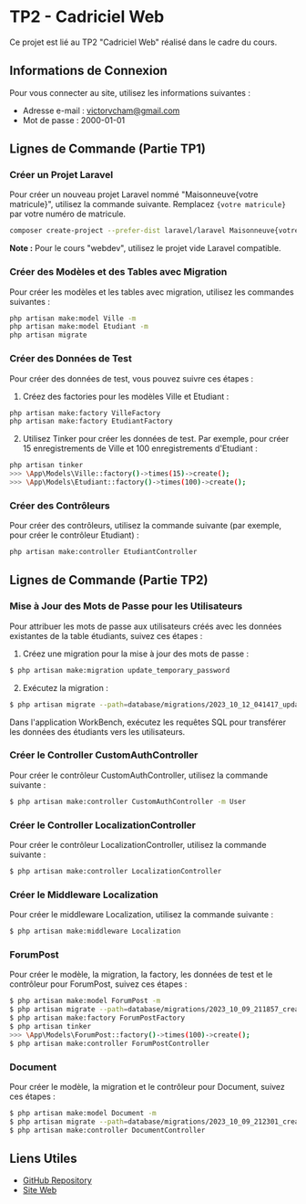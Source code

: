 # TP2 - Cadriciel Web

Ce projet est lié au TP2 "Cadriciel Web" réalisé dans le cadre du cours.

## Informations de Connexion

Pour vous connecter au site, utilisez les informations suivantes :

- Adresse e-mail : victorvcham@gmail.com
- Mot de passe : 2000-01-01

## Lignes de Commande (Partie TP1)

### Créer un Projet Laravel

Pour créer un nouveau projet Laravel nommé "Maisonneuve{votre matricule}", utilisez la commande suivante. Remplacez `{votre matricule}` par votre numéro de matricule.

```bash
composer create-project --prefer-dist laravel/laravel Maisonneuve{votre matricule} "8.*"
```

**Note :** Pour le cours "webdev", utilisez le projet vide Laravel compatible.

### Créer des Modèles et des Tables avec Migration

Pour créer les modèles et les tables avec migration, utilisez les commandes suivantes :

```bash
php artisan make:model Ville -m
php artisan make:model Etudiant -m
php artisan migrate
```

### Créer des Données de Test

Pour créer des données de test, vous pouvez suivre ces étapes :

1. Créez des factories pour les modèles Ville et Etudiant :

```bash
php artisan make:factory VilleFactory
php artisan make:factory EtudiantFactory
```

2. Utilisez Tinker pour créer les données de test. Par exemple, pour créer 15 enregistrements de Ville et 100 enregistrements d'Etudiant :

```bash
php artisan tinker
>>> \App\Models\Ville::factory()->times(15)->create();
>>> \App\Models\Etudiant::factory()->times(100)->create();
```

### Créer des Contrôleurs

Pour créer des contrôleurs, utilisez la commande suivante (par exemple, pour créer le contrôleur Etudiant) :

```bash
php artisan make:controller EtudiantController
```

## Lignes de Commande (Partie TP2)

### Mise à Jour des Mots de Passe pour les Utilisateurs

Pour attribuer les mots de passe aux utilisateurs créés avec les données existantes de la table étudiants, suivez ces étapes :

1. Créez une migration pour la mise à jour des mots de passe :

```bash
$ php artisan make:migration update_temporary_password
```

2. Exécutez la migration :

```bash
$ php artisan migrate --path=database/migrations/2023_10_12_041417_update_temporary_password.php
```

Dans l'application WorkBench, exécutez les requêtes SQL pour transférer les données des étudiants vers les utilisateurs.

### Créer le Controller CustomAuthController

Pour créer le contrôleur CustomAuthController, utilisez la commande suivante :

```bash
$ php artisan make:controller CustomAuthController -m User
```

### Créer le Controller LocalizationController

Pour créer le contrôleur LocalizationController, utilisez la commande suivante :

```bash
$ php artisan make:controller LocalizationController
```

### Créer le Middleware Localization

Pour créer le middleware Localization, utilisez la commande suivante :

```bash
$ php artisan make:middleware Localization
```

### ForumPost

Pour créer le modèle, la migration, la factory, les données de test et le contrôleur pour ForumPost, suivez ces étapes :

```bash
$ php artisan make:model ForumPost -m
$ php artisan migrate --path=database/migrations/2023_10_09_211857_create_forum_posts_table.php
$ php artisan make:factory ForumPostFactory
$ php artisan tinker
>>> \App\Models\ForumPost::factory()->times(100)->create();
$ php artisan make:controller ForumPostController
```

### Document

Pour créer le modèle, la migration et le contrôleur pour Document, suivez ces étapes :

```bash
$ php artisan make:model Document -m
$ php artisan migrate --path=database/migrations/2023_10_09_212301_create_documents_table.php
$ php artisan make:controller DocumentController
```

## Liens Utiles

- [GitHub Repository](https://github.com/victo-or/laravel-tp2)
- [Site Web](https://e2296796.webdev.cmaisonneuve.qc.ca/Maisonneuve2296796/)
```

